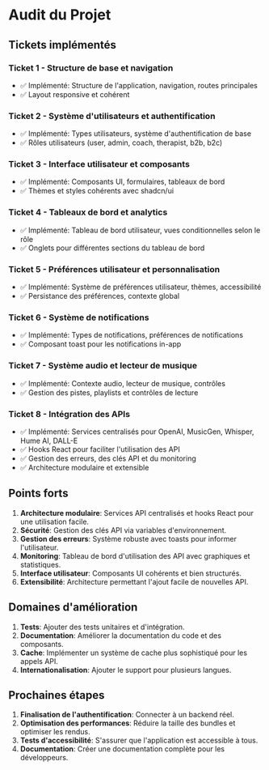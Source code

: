
# Audit du Projet

## Tickets implémentés

### Ticket 1 - Structure de base et navigation
- ✅ Implémenté: Structure de l'application, navigation, routes principales
- ✅ Layout responsive et cohérent

### Ticket 2 - Système d'utilisateurs et authentification
- ✅ Implémenté: Types utilisateurs, système d'authentification de base
- ✅ Rôles utilisateurs (user, admin, coach, therapist, b2b, b2c)

### Ticket 3 - Interface utilisateur et composants
- ✅ Implémenté: Composants UI, formulaires, tableaux de bord
- ✅ Thèmes et styles cohérents avec shadcn/ui

### Ticket 4 - Tableaux de bord et analytics
- ✅ Implémenté: Tableau de bord utilisateur, vues conditionnelles selon le rôle
- ✅ Onglets pour différentes sections du tableau de bord

### Ticket 5 - Préférences utilisateur et personnalisation
- ✅ Implémenté: Système de préférences utilisateur, thèmes, accessibilité
- ✅ Persistance des préférences, contexte global

### Ticket 6 - Système de notifications
- ✅ Implémenté: Types de notifications, préférences de notifications
- ✅ Composant toast pour les notifications in-app

### Ticket 7 - Système audio et lecteur de musique
- ✅ Implémenté: Contexte audio, lecteur de musique, contrôles
- ✅ Gestion des pistes, playlists et contrôles de lecture

### Ticket 8 - Intégration des APIs
- ✅ Implémenté: Services centralisés pour OpenAI, MusicGen, Whisper, Hume AI, DALL-E
- ✅ Hooks React pour faciliter l'utilisation des API
- ✅ Gestion des erreurs, des clés API et du monitoring
- ✅ Architecture modulaire et extensible

## Points forts

1. **Architecture modulaire**: Services API centralisés et hooks React pour une utilisation facile.
2. **Sécurité**: Gestion des clés API via variables d'environnement.
3. **Gestion des erreurs**: Système robuste avec toasts pour informer l'utilisateur.
4. **Monitoring**: Tableau de bord d'utilisation des API avec graphiques et statistiques.
5. **Interface utilisateur**: Composants UI cohérents et bien structurés.
6. **Extensibilité**: Architecture permettant l'ajout facile de nouvelles API.

## Domaines d'amélioration

1. **Tests**: Ajouter des tests unitaires et d'intégration.
2. **Documentation**: Améliorer la documentation du code et des composants.
3. **Cache**: Implémenter un système de cache plus sophistiqué pour les appels API.
4. **Internationalisation**: Ajouter le support pour plusieurs langues.

## Prochaines étapes

1. **Finalisation de l'authentification**: Connecter à un backend réel.
2. **Optimisation des performances**: Réduire la taille des bundles et optimiser les rendus.
3. **Tests d'accessibilité**: S'assurer que l'application est accessible à tous.
4. **Documentation**: Créer une documentation complète pour les développeurs.
